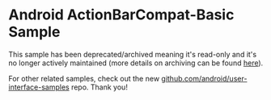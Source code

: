 
Android ActionBarCompat-Basic Sample
====================================

This sample has been deprecated/archived meaning it's read-only and it's no longer actively maintained (more details on archiving can be found [here][1]).

For other related samples, check out the new [github.com/android/user-interface-samples][2] repo. Thank you!

[1]: https://help.github.com/en/articles/about-archiving-repositories
[2]: https://github.com/android/user-interface-samples
